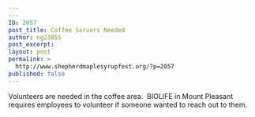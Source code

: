 ```yaml
---
---
ID: 2057
post_title: Coffee Servers Needed
author: ng23055
post_excerpt:
layout: post
permalink: >
  http://www.shepherdmaplesyrupfest.org/?p=2057
published: false
---
```

Volunteers are needed in the coffee area.  BIOLIFE in Mount Pleasant requires employees to volunteer if someone wanted to reach out to them.